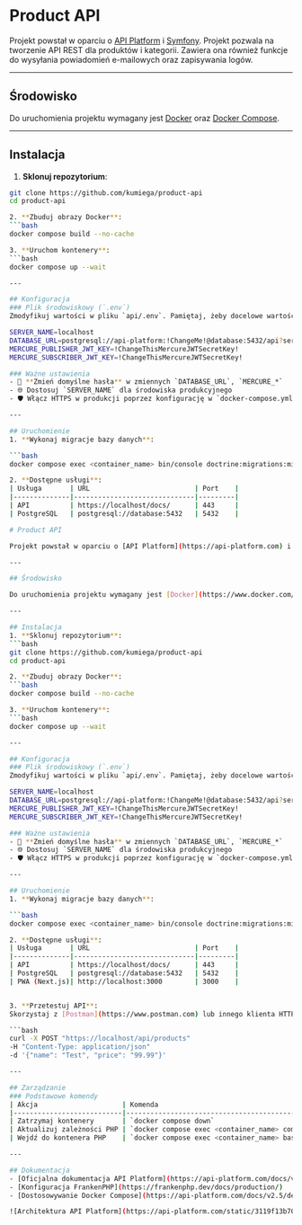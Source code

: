 # Product API

Projekt powstał w oparciu o [API Platform](https://api-platform.com) i [Symfony](https://symfony.com). Projekt pozwala na tworzenie API REST dla produktów i kategorii. Zawiera ona również funkcje do wysyłania powiadomień e-mailowych oraz zapisywania logów.

---

## Środowisko 

Do uruchomienia projektu wymagany jest [Docker](https://www.docker.com/products/docker-desktop/) oraz [Docker Compose](https://docs.docker.com/compose/install/). 

---

## Instalacja
1. **Sklonuj repozytorium**:
```bash
git clone https://github.com/kumiega/product-api
cd product-api

2. **Zbuduj obrazy Docker**:
```bash
docker compose build --no-cache

3. **Uruchom kontenery**:
```bash
docker compose up --wait

---

## Konfiguracja
### Plik środowiskowy (`.env`)
Zmodyfikuj wartości w pliku `api/.env`. Pamiętaj, żeby docelowe wartości były zmienione tylko w środowisku produkcyjnym.

SERVER_NAME=localhost
DATABASE_URL=postgresql://api-platform:!ChangeMe!@database:5432/api?serverVersion=15&charset=utf8
MERCURE_PUBLISHER_JWT_KEY=!ChangeThisMercureJWTSecretKey!
MERCURE_SUBSCRIBER_JWT_KEY=!ChangeThisMercureJWTSecretKey!

### Ważne ustawienia
- 🔐 **Zmień domyślne hasła** w zmiennych `DATABASE_URL`, `MERCURE_*`
- 🌐 Dostosuj `SERVER_NAME` dla środowiska produkcyjnego
- 🛡️ Włącz HTTPS w produkcji poprzez konfigurację w `docker-compose.yml`

---

## Uruchomienie
1. **Wykonaj migracje bazy danych**:

```bash
docker compose exec <container_name> bin/console doctrine:migrations:migrate

2. **Dostępne usługi**:
| Usługa       | URL                          | Port    |
|--------------|------------------------------|---------|
| API          | https://localhost/docs/      | 443     |
| PostgreSQL   | postgresql://database:5432   | 5432    |

# Product API

Projekt powstał w oparciu o [API Platform](https://api-platform.com) i [Symfony](https://symfony.com). Projekt pozwala na tworzenie API REST dla produktów i kategorii. Zawiera ona również funkcje do wysyłania powiadomień e-mailowych oraz zapisywania logów.

---

## Środowisko 

Do uruchomienia projektu wymagany jest [Docker](https://www.docker.com/products/docker-desktop/) oraz [Docker Compose](https://docs.docker.com/compose/install/). 

---

## Instalacja
1. **Sklonuj repozytorium**:
```bash
git clone https://github.com/kumiega/product-api
cd product-api

2. **Zbuduj obrazy Docker**:
```bash
docker compose build --no-cache

3. **Uruchom kontenery**:
```bash
docker compose up --wait

---

## Konfiguracja
### Plik środowiskowy (`.env`)
Zmodyfikuj wartości w pliku `api/.env`. Pamiętaj, żeby docelowe wartości były zmienione tylko w środowisku produkcyjnym.

SERVER_NAME=localhost
DATABASE_URL=postgresql://api-platform:!ChangeMe!@database:5432/api?serverVersion=15&charset=utf8
MERCURE_PUBLISHER_JWT_KEY=!ChangeThisMercureJWTSecretKey!
MERCURE_SUBSCRIBER_JWT_KEY=!ChangeThisMercureJWTSecretKey!

### Ważne ustawienia
- 🔐 **Zmień domyślne hasła** w zmiennych `DATABASE_URL`, `MERCURE_*`
- 🌐 Dostosuj `SERVER_NAME` dla środowiska produkcyjnego
- 🛡️ Włącz HTTPS w produkcji poprzez konfigurację w `docker-compose.yml`

---

## Uruchomienie
1. **Wykonaj migracje bazy danych**:

```bash
docker compose exec <container_name> bin/console doctrine:migrations:migrate

2. **Dostępne usługi**:
| Usługa       | URL                          | Port    |
|--------------|------------------------------|---------|
| API          | https://localhost/docs/      | 443     |
| PostgreSQL   | postgresql://database:5432   | 5432    |
| PWA (Next.js)| http://localhost:3000        | 3000    |


3. **Przetestuj API**:
Skorzystaj z [Postman](https://www.postman.com) lub innego klienta HTTP. Możesz także wykorzystać https://localhost/docs/ do przeglądania API. Poniżej przykład zapytania POST przy pomocy CURL. 

```bash
curl -X POST "https://localhost/api/products"
-H "Content-Type: application/json"
-d '{"name": "Test", "price": "99.99"}'

---

## Zarządzanie
### Podstawowe komendy
| Akcja                     | Komenda                                                   |
|---------------------------|-----------------------------------------------------------|
| Zatrzymaj kontenery       | `docker compose down`                                     |
| Aktualizuj zależności PHP | `docker compose exec <container_name> composer install`   |
| Wejdź do kontenera PHP    | `docker compose exec <container_name> bash`               |

---

## Dokumentacja
- [Oficjalna dokumentacja API Platform](https://api-platform.com/docs/v3.4)
- [Konfiguracja FrankenPHP](https://frankenphp.dev/docs/production/)
- [Dostosowywanie Docker Compose](https://api-platform.com/docs/v2.5/deployment/docker-compose/)

![Architektura API Platform](https://api-platform.com/static/3119f13b70a0dc5f0c3f1e435da5d062/architecture.png)
